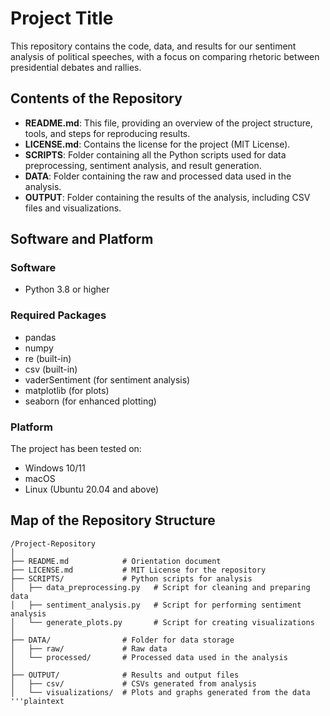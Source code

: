 # Project Title

This repository contains the code, data, and results for our sentiment analysis of political speeches, with a focus on comparing rhetoric between presidential debates and rallies.

## Contents of the Repository

- **README.md**: This file, providing an overview of the project structure, tools, and steps for reproducing results.
- **LICENSE.md**: Contains the license for the project (MIT License).
- **SCRIPTS**: Folder containing all the Python scripts used for data preprocessing, sentiment analysis, and result generation.
- **DATA**: Folder containing the raw and processed data used in the analysis.
- **OUTPUT**: Folder containing the results of the analysis, including CSV files and visualizations.

## Software and Platform

### Software
- Python 3.8 or higher

### Required Packages
- pandas
- numpy
- re (built-in)
- csv (built-in)
- vaderSentiment (for sentiment analysis)
- matplotlib (for plots)
- seaborn (for enhanced plotting)



### Platform
The project has been tested on:
- Windows 10/11
- macOS
- Linux (Ubuntu 20.04 and above)

## Map of the Repository Structure

```plaintext
/Project-Repository
│
├── README.md            # Orientation document
├── LICENSE.md           # MIT License for the repository
├── SCRIPTS/             # Python scripts for analysis
│   ├── data_preprocessing.py   # Script for cleaning and preparing data
│   ├── sentiment_analysis.py   # Script for performing sentiment analysis
│   └── generate_plots.py       # Script for creating visualizations
│
├── DATA/                # Folder for data storage
│   ├── raw/             # Raw data
│   └── processed/       # Processed data used in the analysis
│
├── OUTPUT/              # Results and output files
│   ├── csv/             # CSVs generated from analysis
│   └── visualizations/  # Plots and graphs generated from the data
'''plaintext

